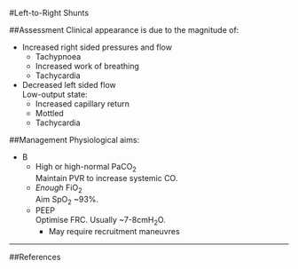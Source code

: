 #Left-to-Right Shunts

##Assessment
Clinical appearance is due to the magnitude of:
* Increased right sided pressures and flow
	* Tachypnoea
	* Increased work of breathing
	* Tachycardia
* Decreased left sided flow  
Low-output state:
	* Increased capillary return
	* Mottled
	* Tachycardia


##Management
Physiological aims:
* B
	* High or high-normal PaCO<sub>2</sub>  
	Maintain PVR to increase systemic CO.
	* *Enough* FiO<sub>2</sub>  
	Aim SpO<sub>2</sub> ~93%.
	* PEEP  
	Optimise FRC. Usually ~7-8cmH<sub>2</sub>O.
		* May require recruitment maneuvres

---
##References
